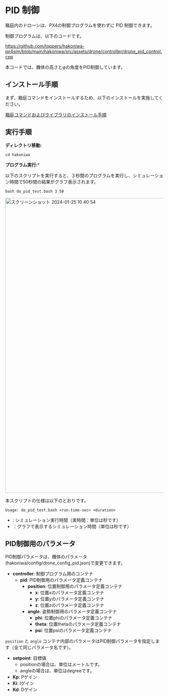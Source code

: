 # PID 制御

箱庭内のドローンは、PX4の制御プログラムを使わずに PID 制御できます。

制御プログラムは、以下のコードです。

https://github.com/toppers/hakoniwa-px4sim/blob/main/hakoniwa/src/assets/drone/controller/drone_pid_control.cpp

本コードでは、機体の高さとφの角度をPID制御しています。

## インストール手順

まず、箱庭コマンドをインストールするため、以下のインストールを実施してください。

[箱庭コマンドおよびライブラリのインストール手順](https://github.com/toppers/hakoniwa-px4sim/tree/main/hakoniwa#%E7%AE%B1%E5%BA%AD%E3%82%B3%E3%83%9E%E3%83%B3%E3%83%89%E3%81%8A%E3%82%88%E3%81%B3%E3%83%A9%E3%82%A4%E3%83%96%E3%83%A9%E3%83%AA%E3%81%AE%E3%82%A4%E3%83%B3%E3%82%B9%E3%83%88%E3%83%BC%E3%83%AB%E6%89%8B%E9%A0%86)


## 実行手順

**ディレクトリ移動:**

```
cd hakoniwa
```

**プログラム実行:***

以下のスクリプトを実行すると、３秒間のプログラムを実行し、シミュレーション時間で50秒間の結果がグラフ表示されます。

```
bash do_pid_test.bash 3 50
```

<img width="936" alt="スクリーンショット 2024-01-25 10 40 54" src="https://github.com/toppers/hakoniwa-px4sim/assets/164193/aa0192b9-8ef4-4816-98f8-f4a04e31c9d8">


本スクリプトの仕様は以下のとおりです。

```
Usage: do_pid_test.bash <run-time-sec> <duration>
```

* <run-time-sec>: シミュレーション実行時間（実時間：単位は秒です）
* <duration>：グラフで表示するシミュレーション時間（単位は秒です）

## PID制御用のパラメータ

PID制御パラメータは、機体のパラメータ(hakoniwa/config/drone_config_pid.json)で変更できます。

- **controller**: 制御プログラム用のコンテナ
  - **pid**: PID制御用のパラメータ定義コンテナ
    - **position**: 位置制御用のパラメータ定義コンテナ
      - **x**: 位置xのパラメータ定義コンテナ
      - **y**: 位置yのパラメータ定義コンテナ
      - **z**: 位置zのパラメータ定義コンテナ
    - **angle**: 姿勢制御用のパラメータ定義コンテナ
      - **phi**: 位置phiのパラメータ定義コンテナ
      - **theta**: 位置thetaのパラメータ定義コンテナ
      - **psi**: 位置psiのパラメータ定義コンテナ

`position` と `angle` コンテナ内部のパラメータはPID制御パラメータを指定します（全て同じパラメータ名です）。

- **setpoint**: 目標値
  - positionの場合は、単位はメートルです。
  - angleの場合は、単位はdegreeです。
- **Kp**: Pゲイン
- **Ki**: Iゲイン
- **Kd**: Dゲイン



